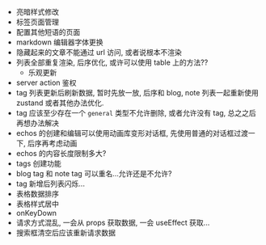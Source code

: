 - 亮暗样式修改
- 标签页面管理
- 配置其他短语的页面
- markdown 编辑器字体更换
- 隐藏起来的文章不能通过 url 访问, 或者说根本不渲染
- 列表全部重复渲染, 后序优化, 或许可以使用 table 上的方法??
  - 乐观更新
- server action 鉴权
- tag 列表更新后刷新数据, 暂时先放一放, 后序和 blog, note 列表一起重新使用 zustand 或者其他办法优化.
- tag 应该至少存在一个 `general` 类型不允许删除, 或者允许没有 tag, 总之之后再想办法解决
- echos 的创建和编辑可以使用动画库变形对话框, 先使用普通的对话框过渡一下, 后序再考虑动画
- echos 的内容长度限制多大?
- tags 创建功能
- blog tag 和 note tag 可以重名...允许还是不允许?
- tag 新增后列表闪烁...
- 表格数据排序
- 表格样式居中
- onKeyDown
- 请求方式混乱, 一会从 props 获取数据, 一会 useEffect 获取...
- 搜索框清空后应该重新请求数据